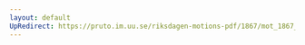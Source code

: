 ```yaml
---
layout: default
UpRedirect: https://pruto.im.uu.se/riksdagen-motions-pdf/1867/mot_1867__ak__272/mot_1867__ak__272-001.pdf
---
```

